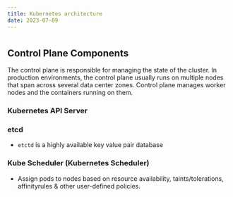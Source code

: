 ```yaml
---
title: Kubernetes architecture
date: 2023-07-09
---
```


#

## Control Plane Components

The control plane is responsible for managing the state of the cluster. In production environments, the control plane usually runs on multiple nodes that span across several data center zones. Control plane manages worker nodes and the containers running on them.


### Kubernetes API Server
### etcd

- `etctd` is a highly available key value pair database

### Kube Scheduler (Kubernetes Scheduler)

- Assign pods to nodes based on resource availability, taints/tolerations, affinityrules & other user-defined policies.
<!--
### Node Controller -->